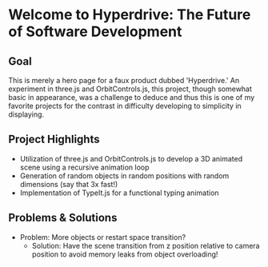 
# Welcome to Hyperdrive: The Future of Software Development

## Goal

This is merely a hero page for a faux product dubbed 'Hyperdrive.' An experiment in three.js and OrbitControls.js,
this project, though somewhat basic in appearance, was a challenge to deduce and thus this is one of my favorite
projects for the contrast in difficulty developing to simplicity in displaying.

## Project Highlights

- Utilization of three.js and OrbitControls.js to develop a 3D animated scene using a recursive animation loop
- Generation of random objects in random positions with random dimensions (say that 3x fast!)
- Implementation of TypeIt.js for a functional typing animation

## Problems & Solutions

- Problem: More objects or restart space transition?
  - Solution: Have the scene transition from z position relative to camera position to avoid memory leaks from object overloading!
